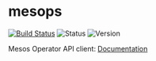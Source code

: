 # mesops

[![Build Status](https://travis-ci.org/miroswan/mesops.svg?branch=master)](https://travis-ci.org/miroswan/mesops)
![Status](https://img.shields.io/badge/status-beta-blue.svg)
![Version](https://img.shields.io/badge/version-v0.2.1-yellow.svg)

Mesos Operator API client: [Documentation](https://godoc.org/github.com/miroswan/mesops)

